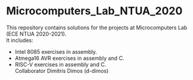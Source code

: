 # Microcomputers_Lab_NTUA_2020
This repository contains solutions for the projects at Microcomputers Lab (ECE NTUA 2020-2021).\
It includes:
* Intel 8085 exercises in assembly.
* Atmega16 AVR exercises in assembly and C.
* RISC-V exercises in assembly and C.\
Collaborator Dimitris Dimos (d-dimos)

